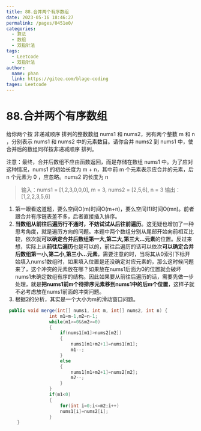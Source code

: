 ```yaml
---
title: 88.合并两个有序数组
date: 2023-05-16 18:46:27
permalink: /pages/0451e0/
categories: 
  - 算法
  - 数组
  - 双指针法
tags: 
  - Leetcode
  - 双指针法
author: 
  name: phan
  link: https://gitee.com/blage-coding
tages: Leetcode
---
```

# 88.合并两个有序数组

给你两个按 非递减顺序 排列的整数数组 nums1 和 nums2，另有两个整数 m 和 n ，分别表示 nums1 和 nums2 中的元素数目。请你合并 nums2 到 nums1 中，使合并后的数组同样按非递减顺序 排列。

注意：最终，合并后数组不应由函数返回，而是存储在数组 nums1 中。为了应对这种情况，nums1 的初始长度为 m + n，其中前 m 个元素表示应合并的元素，后 n 个元素为 0 ，应忽略。nums2 的长度为 n

> 输入：nums1 = [1,2,3,0,0,0], m = 3, nums2 = [2,5,6], n = 3
> 输出：[1,2,2,3,5,6]

1. 第一眼看这道题，要么空间O(m)时间O(m+n)，要么空间(1)时间O(mn)。前者跟合并有序链表差不多，后者直接插入排序。
2. **当数组从前往后遍历行不通时，不妨试试从后往前遍历**。这无疑也增加了一种思考角度，就是遍历方向的问题。本题中两个数组分别从尾部开始向前相互比较，依次就**可以确定合并后数组第一大,第二大,第三大...元素**的位置。反过来想，实际上从**前往后遍历**也是可以的，前往后遍历的话可以依次**可以确定合并后数组第一小,第二小,第三小...元素**，需要注意的时，当将其从0索引下标开始填入nums1数组时，如果填入位置是还没确定对应元素的，那么这时候问题来了，这个冲突的元素放在哪？如果放在nums1后面为0的位置就会破坏nums1未确定数组有序的结构。因此如果要从前往后遍历的话，需要先做一步处理，就是**把nums1前m个待排序元素移到nums1中的后m个位置**，这样子就不必考虑放在nums1前面的冲突问题。
3. 根据2的分析，其实是一个大小为m的滑动窗口问题。

```java
 public void merge(int[] nums1, int m, int[] nums2, int n) {
                int m1=m-1,m2=n-1;
                while(m1>=0&&m2>=0)
                {
                    if(nums1[m1]>nums2[m2])
                    {
                        nums1[m1+m2+1]=nums1[m1];
                        m1--;
                    }
                    else
                    {
                        nums1[m1+m2+1]=nums2[m2];
                        m2--;
                    }
                }
                if(m1<0)
                {
                    for(int i=0;i<=m2;i++)
                    nums1[i]=nums2[i];
                }
    }
```